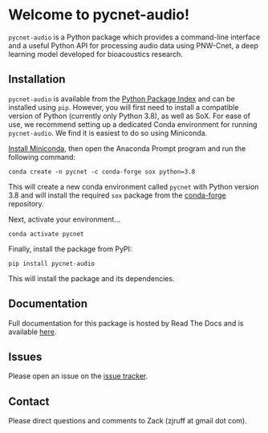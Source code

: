 # Welcome to pycnet-audio!

`pycnet-audio` is a Python package which provides a command-line 
interface and a useful Python API for processing audio data using 
PNW-Cnet, a deep learning model developed for bioacoustics research.

## Installation

`pycnet-audio` is available from the
[Python Package Index](https://pypi.org/project/pycnet-audio/) and can be
installed using `pip`. However, you will first need to install a compatible 
version of Python (currently only Python 3.8), as well as SoX. For ease of 
use, we recommend setting up a dedicated Conda environment for running 
`pycnet-audio`. We find it is easiest to do so using Miniconda.

[Install Miniconda](https://docs.anaconda.com/miniconda/), then open the
Anaconda Prompt program and run the following command:

```
conda create -n pycnet -c conda-forge sox python=3.8
```

This will create a new conda environment called `pycnet` with Python version 
3.8 and will install the required `sox` package from the 
[conda-forge](https://conda-forge.org/) repository.

Next, activate your environment...

```
conda activate pycnet
``` 

Finally, install the package from PyPI:

```
pip install pycnet-audio
```

This will install the package and its dependencies.

## Documentation

Full documentation for this package is hosted by Read The Docs and is 
available [here](https://pycnet-audio.readthedocs.io/en/latest/).

## Issues

Please open an issue on the [issue tracker](https://github.com/zjruff/pycnet-audio/issues).

## Contact

Please direct questions and comments to Zack (zjruff at gmail dot com).
